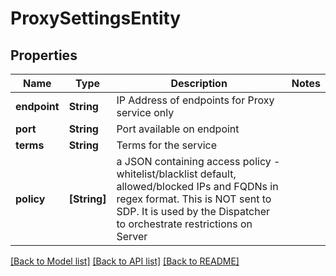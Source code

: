 # ProxySettingsEntity

## Properties
Name | Type | Description | Notes
------------ | ------------- | ------------- | -------------
**endpoint** | **String** | IP Address of endpoints for Proxy service only | 
**port** | **String** | Port available on endpoint | 
**terms** | **String** | Terms for the service | 
**policy** | **[String]** | a JSON containing access policy - whitelist/blacklist default, allowed/blocked IPs and FQDNs in regex format. This is NOT sent to SDP. It is used by the Dispatcher to orchestrate restrictions on Server | 

[[Back to Model list]](../README.md#documentation-for-models) [[Back to API list]](../README.md#documentation-for-api-endpoints) [[Back to README]](../README.md)


